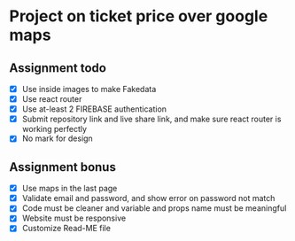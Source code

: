 # Project on ticket price over google maps

## Assignment todo

- [X] Use inside images to make Fakedata
- [X] Use react router
- [X] Use at-least 2 FIREBASE authentication
- [X] Submit repository link and live share link, and make sure react router is working perfectly
- [X] No mark for design

## Assignment bonus

- [X] Use maps in the last page
- [X] Validate email and password, and show error on password not match
- [X] Code must be cleaner and variable and props name must be meaningful
- [X] Website must be responsive
- [X] Customize Read-ME file
